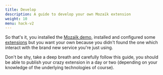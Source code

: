 ```yaml
---
title: Develop
description: A guide to develop your own Mozaïk extension
weight: 10
menu: hack-v2
---
```

So that's it, you installed the [Mozaïk demo](https://github.com/plouc/mozaik-demo), installed and configured some [extensions](/extensions) but you want your own because you didn't found the one which interact with the brand new service you're just using.

Don't be shy, take a deep breath and carefully follow this guide, you should be able to publish your crazy extension in a day or two (depending on your knowledge of the underlying technologies of course).

